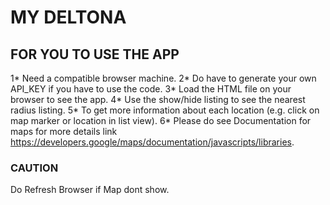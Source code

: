 # **MY DELTONA**


## FOR YOU TO USE THE APP 

1* Need a compatible browser machine.
2* Do have to generate your own API_KEY if you have to use the code.
3* Load the HTML file on your browser to see the app.
4* Use the show/hide listing to see the nearest radius listing.
5* To get more information about each location (e.g. click on map marker or location in list view).
6* Please do see Documentation for maps for more details link https://developers.google/maps/documentation/javascripts/libraries.

### CAUTION
Do Refresh Browser if Map dont show.
